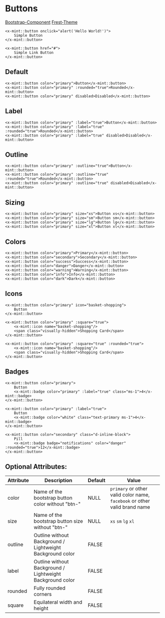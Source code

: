 # Buttons

[Bootstrap-Component](https://getbootstrap.com/docs/5.0/components/buttons/)
[Frest-Theme](https://demos.pixinvent.com/frest-html-admin-template/html/vertical-menu-template-bordered/ui-buttons.html)

```bladehtml
<x-mint::button onclick="alert('Hello World!')">
    Simple Button
</x-mint::button>

<x-mint::button href="#">
    Simple Link Button
</x-mint::button>
```

## Default

```bladehtml
<x-mint::button color="primary">Button</x-mint::button>
<x-mint::button color="primary" :rounded="true">Rounded</x-mint::button>
<x-mint::button color="primary" disabled>Disabled</x-mint::button>
```

## Label

```bladehtml
<x-mint::button color="primary" :label="true">Button</x-mint::button>
<x-mint::button color="primary" :label="true" :rounded="true">Rounded</x-mint::button>
<x-mint::button color="primary" :label="true" disabled>Disabled</x-mint::button>
```

## Outline

```bladehtml
<x-mint::button color="primary" :outline="true">Button</x-mint::button>
<x-mint::button color="primary" :outline="true" :rounded="true">Rounded</x-mint::button>
<x-mint::button color="primary" :outline="true" disabled>Disabled</x-mint::button>
```

## Sizing

```bladehtml
<x-mint::button color="primary" size="xs">Button xs</x-mint::button>
<x-mint::button color="primary" size="sm">Button sm</x-mint::button>
<x-mint::button color="primary" size="lg">Button lg</x-mint::button>
<x-mint::button color="primary" size="xl">Button xl</x-mint::button>
```

## Colors

```bladehtml
<x-mint::button color="primary">Primary</x-mint::button>
<x-mint::button color="secondary">Secondary</x-mint::button>
<x-mint::button color="success">Success</x-mint::button>
<x-mint::button color="danger">Danger</x-mint::button>
<x-mint::button color="warning">Warning</x-mint::button>
<x-mint::button color="info">Info</x-mint::button>
<x-mint::button color="dark">Dark</x-mint::button>
```

## Icons

```bladehtml
<x-mint::button color="primary" icon="basket-shopping">
    Button
</x-mint::button>

<x-mint::button color="primary" :square="true">
    <x-mint::icon name="basket-shopping"/>
    <span class="visually-hidden">Shopping Card</span>
</x-mint::button>

<x-mint::button color="primary" :square="true" :rounded="true">
    <x-mint::icon name="basket-shopping"/>
    <span class="visually-hidden">Shopping Card</span>
</x-mint::button>
```

## Badges
    
```bladehtml
<x-mint::button color="primary">
    Button
    <x-mint::badge color="primary" :label="true" class="ms-1">4</x-mint::badge>
</x-mint::button>

<x-mint::button color="primary" :label="true">
    Button
    <x-mint::badge color="white" class="text-primary ms-1">4</x-mint::badge>
</x-mint::button>

<x-mint::button color="secondary" class="d-inline-block">
    Pill
    <x-mint::badge badge="notifications" color="danger" :rounded="true">12</x-mint::badge>
</x-mint::button>
```
## Optional Attributes:

| Attribute | Description                                               | Default | Value                                                                     |
|-----------|-----------------------------------------------------------|---------|---------------------------------------------------------------------------|
| color     | Name of the bootstrap button color without "btn-"         | NULL    | `primary` or other valid color name, `facebook` or other valid brand name |
| size      | Name of the bootstrap button size without "btn-"          | NULL    | `xs` `sm` `lg` `xl`                                                       |
| outline   | Outline without Background / Lightweight Background color | FALSE   |                                                                           |
| label     | Outline without Background / Lightweight Background color | FALSE   |                                                                           |
| rounded   | Fully rounded corners                                     | FALSE   |                                                                           |
| square    | Equilateral width and height                              | FALSE   |                                                                           |
